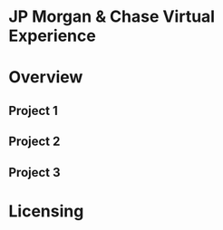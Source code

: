 # JP Morgan & Chase Virtual Experience

# Overview

## Project 1

## Project 2

## Project 3

# Licensing
